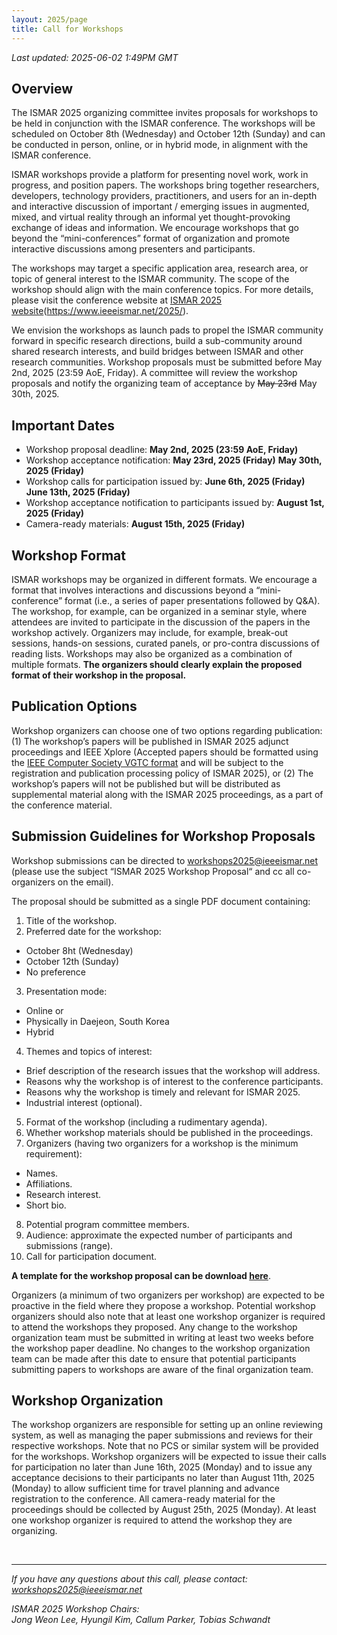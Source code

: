```yaml
---
layout: 2025/page
title: Call for Workshops
---
```

*Last updated: 2025-06-02 1:49PM GMT*

## Overview
The ISMAR 2025 organizing committee invites proposals for workshops to be held in conjunction with the ISMAR conference. The workshops will be scheduled on October 8th (Wednesday) and October 12th (Sunday) and can be conducted in person, online, or in hybrid mode, in alignment with the ISMAR conference.

ISMAR workshops provide a platform for presenting novel work, work in progress, and position papers. The workshops bring together researchers, developers, technology providers, practitioners, and users for an in-depth and interactive discussion of important / emerging issues in augmented, mixed, and virtual reality through an informal yet thought-provoking exchange of ideas and information. We encourage workshops that go beyond the “mini-conferences” format of organization and promote interactive discussions among presenters and participants.

The workshops may target a specific application area, research area, or topic of general interest to the ISMAR community. The scope of the workshop should align with the main conference topics. For more details, please visit the conference website at [ISMAR 2025 website](https://www.ieeeismar.net/2025/)(https://www.ieeeismar.net/2025/).

We envision the workshops as launch pads to propel the ISMAR community forward in specific research directions, build a sub-community around shared research interests, and build bridges between ISMAR and other research communities.
Workshop proposals must be submitted before May 2nd, 2025 (23:59 AoE, Friday). A committee will review the workshop proposals and notify the organizing team of acceptance by ~~May 23rd~~ May 30th, 2025.


## Important Dates

- Workshop proposal deadline: **May 2nd, 2025 (23:59 AoE, Friday)**
- Workshop acceptance notification: <strong class="passed-deadline">**May 23rd, 2025 (Friday)**</strong> **May 30th, 2025 (Friday)**
- Workshop calls for participation issued by: <strong class="passed-deadline">**June 6th, 2025 (Friday)**</strong> **June 13th, 2025 (Friday)**
- Workshop acceptance notification to participants issued by: **August 1st, 2025 (Friday)**
- Camera-ready materials: **August 15th, 2025 (Friday)**

## Workshop Format

ISMAR workshops may be organized in different formats.  We encourage a format that involves interactions and discussions beyond a “mini-conference” format (i.e., a series of paper presentations followed by Q&A).  The workshop, for example, can be organized in a seminar style, where attendees are invited to participate in the discussion of the papers in the workshop actively.  Organizers may include, for example, break-out sessions, hands-on sessions, curated panels, or pro-contra discussions of reading lists. Workshops may also be organized as a combination of multiple formats. **The organizers should clearly explain the proposed format of their workshop in the proposal.**

## Publication Options

Workshop organizers can choose one of two options regarding publication: (1) The workshop’s papers will be published in ISMAR 2025 adjunct proceedings and IEEE Xplore (Accepted papers should be formatted using the [IEEE Computer Society VGTC format](https://tc.computer.org/vgtc/publications/conference/) and will be subject to the registration and publication processing policy of ISMAR 2025), or (2) The workshop’s papers will not be published but will be distributed as supplemental material along with the ISMAR 2025 proceedings, as a part of the conference material.

## Submission Guidelines for Workshop Proposals

Workshop submissions can be directed to workshops2025@ieeeismar.net (please use the subject “ISMAR 2025 Workshop Proposal“ and cc all co-organizers on the email).

The proposal should be submitted as a single PDF document containing:

1. Title of the workshop.
2. Preferred date for the workshop:
- October 8ht (Wednesday)
- October 12th (Sunday)
- No preference
3. Presentation mode:
- Online or
- Physically in Daejeon, South Korea
- Hybrid
4. Themes and topics of interest:
- Brief description of the research issues that the workshop will address.
- Reasons why the workshop is of interest to the conference participants.
- Reasons why the workshop is timely and relevant for ISMAR 2025.
- Industrial interest (optional).
5. Format of the workshop (including a rudimentary agenda).
6. Whether workshop materials should be published in the proceedings.
7. Organizers (having two organizers for a workshop is the minimum requirement):
- Names.
- Affiliations.
- Research interest.
- Short bio.
8. Potential program committee members.
9. Audience: approximate the expected number of participants and submissions (range).
10. Call for participation document.

**A template for the workshop proposal can be download [here](/2025/files/ISMAR_2025_Workshop_Proposal.docx)**.

Organizers (a minimum of two organizers per workshop) are expected to be proactive in the field where they propose a workshop. Potential workshop organizers should also note that at least one workshop organizer is required to attend the workshops they proposed. Any change to the workshop organization team must be submitted in writing at least two weeks before the workshop paper deadline. No changes to the workshop organization team can be made after this date to ensure that potential participants submitting papers to workshops are aware of the final organization team.

## Workshop Organization

The workshop organizers are responsible for setting up an online reviewing system, as well as managing the paper submissions and reviews for their respective workshops.  Note that no PCS or similar system will be provided for the workshops.
Workshop organizers will be expected to issue their calls for participation no later than June 16th, 2025 (Monday) and to issue any acceptance decisions to their participants no later than August 11th, 2025 (Monday) to allow sufficient time for travel planning and advance registration to the conference. All camera-ready material for the proceedings should be collected by August 25th, 2025 (Monday).
At least one workshop organizer is required to attend the workshop they are organizing.

<br>

---

*If you have any questions about this call, please contact: workshops2025@ieeeismar.net*

*ISMAR 2025 Workshop Chairs:<br>Jong Weon Lee, Hyungil Kim, Callum Parker, Tobias Schwandt*
